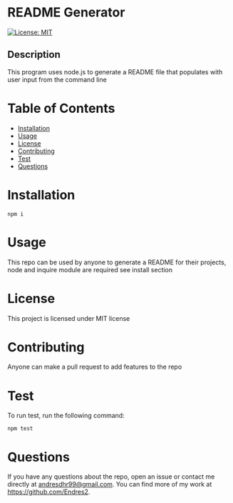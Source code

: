 
# README Generator

[![License: MIT](https://img.shields.io/badge/License-MIT-yellow.svg)](https://opensource.org/licenses/MIT)

## Description

This program uses node.js to generate a README file that populates with user input from the command line

# Table of Contents

  - [Installation](#installation)
  - [Usage](#usage)
  - [License](#license)
  - [Contributing](#contributing)
  - [Test](#test)
  - [Questions](#questions)

<!-- toc -->

# Installation


  ```
  npm i
  ```


# Usage


  This repo can be used by anyone to generate a README for their projects, node and inquire module are required see install section



# License

  This project is licensed under MIT license

# Contributing

  Anyone can make a pull request to add features to the repo

# Test

To run test, run the following command:

  ```
  npm test
  ```
 

# Questions


  If you have any questions about the repo, open an issue or contact me directly at andresdhr99@gmail.com. You can find more of my work at https://github.com/Endres2.
